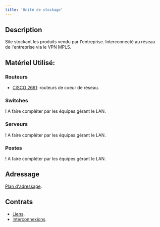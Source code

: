 ```yaml
---
title: 'Unité de stockage'
---
```


## Description

Site stockant les produits vendu par l'entreprise. Interconnecté au réseau de l'entreprise via le VPN MPLS.

## Matériel Utilisé:

### Routeurs

* [CISCO 2691](https://wan.itdoesnt.work/materiel/routeurs#cisco-2691): routeurs de coeur de réseau.

### Switches

! A faire compléter par les équipes gérant le LAN.

### Serveurs

! A faire compléter par les équipes gérant le LAN.

### Postes

! A faire compléter par les équipes gérant le LAN.

## Adressage

[Plan d'adressage](/addressage-ip/listes-des-adresses/agence-commerciale).

## Contrats

* [Liens](https://wan.itdoesnt.work/contrats/liens#agence-commerciale).
* [Interconnexions](https://wan.itdoesnt.work/contrats/interconnexions#agence-commerciale).
